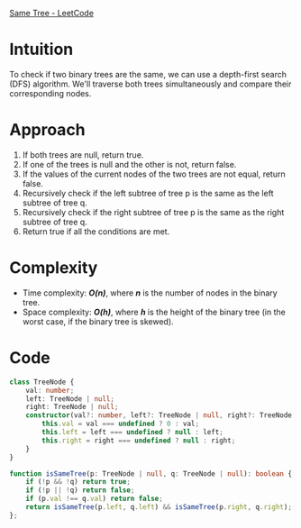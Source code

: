 [Same Tree - LeetCode](https://leetcode.com/problems/same-tree/description/)

# Intuition
To check if two binary trees are the same, we can use a depth-first search (DFS) algorithm. We'll traverse both trees simultaneously and compare their corresponding nodes.

# Approach
1. If both trees are null, return true.
2. If one of the trees is null and the other is not, return false.
3. If the values of the current nodes of the two trees are not equal, return false.
4. Recursively check if the left subtree of tree p is the same as the left subtree of tree q.
5. Recursively check if the right subtree of tree p is the same as the right subtree of tree q.
6. Return true if all the conditions are met.

# Complexity
- Time complexity: ***O(n)***, where ***n*** is the number of nodes in the binary tree.
- Space complexity: ***O(h)***, where ***h*** is the height of the binary tree (in the worst case, if the binary tree is skewed).

# Code
```typescript
class TreeNode {
    val: number;
    left: TreeNode | null;
    right: TreeNode | null;
    constructor(val?: number, left?: TreeNode | null, right?: TreeNode | null) {
        this.val = val === undefined ? 0 : val;
        this.left = left === undefined ? null : left;
        this.right = right === undefined ? null : right;
    }
}

function isSameTree(p: TreeNode | null, q: TreeNode | null): boolean {
    if (!p && !q) return true;
    if (!p || !q) return false;
    if (p.val !== q.val) return false;
    return isSameTree(p.left, q.left) && isSameTree(p.right, q.right);
};
```